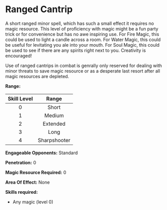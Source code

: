 # Ranged Cantrip

A short ranged minor spell, which has such a small effect it requires no magic resource. This level of proficiency with magic might be a fun party trick or for convenience but has no awe inspiring use. For Fire Magic, this could be used to light a candle across a room. For Water Magic, this could be useful for levitating you ale into your mouth. For Soul Magic, this could be used to see if there are any spirits right next to you. Creativity is encouraged!

Use of ranged cantrips in combat is genrally only reserved for dealing with minor threats to save magic resource or as a desperate last resort after all magic resources are depleted.

**Range:**

| Skill Level |    Range    |
| :---------: | :----------: |
|      0      |    Short    |
|      1      |    Medium    |
|      2      |   Extended   |
|      3      |     Long     |
|      4      | Sharpshooter |

**Engageable Opponents:**  Standard

**Penetration:** 0

**Magic Resource Required:** 0

**Area Of Effect:** None

**Skills required:**

- Any magic (level 0)
